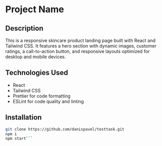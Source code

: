 # Project Name

## Description

This is a responsive skincare product landing page built with React and Tailwind CSS. It features a hero section with dynamic images, customer ratings, a call-to-action button, and responsive layouts optimized for desktop and mobile devices.

## Technologies Used

- React
- Tailwind CSS
- Prettier for code formatting
- ESLint for code quality and linting

## Installation

````bash
git clone https://github.com/danispavel/testtask.git
npm i
npm start```
````
